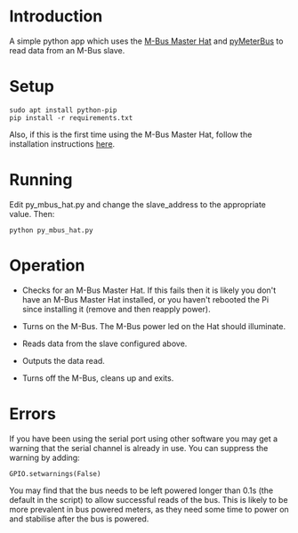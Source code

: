 Introduction
============

A simple python app which uses the [M-Bus Master Hat](https://www.packom.net/m-bus-master-hat/) and [pyMeterBus](https://github.com/ganehag/pyMeterBus) to read data from an M-Bus slave.

Setup
=====

```
sudo apt install python-pip
pip install -r requirements.txt
```

Also, if this is the first time using the M-Bus Master Hat, follow the installation instructions [here](https://www.packom.net/m-bus-master-hat-instructions/).

Running
=======

Edit py_mbus_hat.py and change the slave_address to the appropriate value.  Then:

```
python py_mbus_hat.py
```

Operation
=========

* Checks for an M-Bus Master Hat.  If this fails then it is likely you don't have an M-Bus Master Hat installed, or you haven't rebooted the Pi since installing it (remove and then reapply power).

* Turns on the M-Bus.  The M-Bus power led on the Hat should illuminate.

* Reads data from the slave configured above.

* Outputs the data read.

* Turns off the M-Bus, cleans up and exits.

Errors
======

If you have been using the serial port using other software you may get a warning that the serial channel is already in use.  You can suppress the warning by adding:

```
GPIO.setwarnings(False) 
```

You may find that the bus needs to be left powered longer than 0.1s (the default in the script) to allow successful reads of the bus.  This is likely to be more prevalent in bus powered meters, as they need some time to power on and stabilise after the bus is powered.
